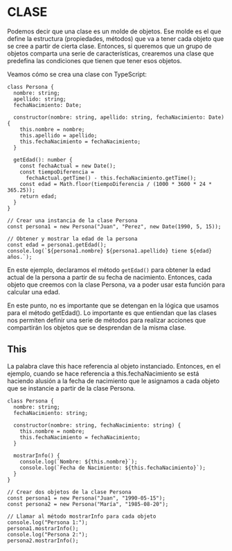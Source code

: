 # CLASE

Podemos decir que una clase es un molde de objetos. Ese molde es el que define la estructura (propiedades, métodos) que va a tener cada objeto que se cree a partir de cierta clase. Entonces, si queremos que un grupo de objetos comparta una serie de características, crearemos una clase que predefina las condiciones que tienen que tener esos objetos.

Veamos cómo se crea una clase con TypeScript:

~~~
class Persona {
  nombre: string;
  apellido: string;
  fechaNacimiento: Date;

  constructor(nombre: string, apellido: string, fechaNacimiento: Date) {
    this.nombre = nombre;
    this.apellido = apellido;
    this.fechaNacimiento = fechaNacimiento;
  }

  getEdad(): number {
    const fechaActual = new Date();
    const tiempoDiferencia =
      fechaActual.getTime() - this.fechaNacimiento.getTime();
    const edad = Math.floor(tiempoDiferencia / (1000 * 3600 * 24 * 365.25));
    return edad;
  }
}

// Crear una instancia de la clase Persona
const persona1 = new Persona("Juan", "Perez", new Date(1990, 5, 15));

// Obtener y mostrar la edad de la persona
const edad = persona1.getEdad();
console.log(`${persona1.nombre} ${persona1.apellido} tiene ${edad} años.`);
~~~ 

En este ejemplo, declaramos el método `getEdad()` para obtener la edad actual de la persona a partir de su fecha de nacimiento. Entonces, cada objeto que creemos con la clase Persona, va a poder usar esta función para calcular una edad.

En este punto, no es importante que se detengan en la lógica que usamos para el método getEdad(). Lo importante es que entiendan que las clases nos permiten definir una serie de métodos para realizar acciones que compartirán los objetos que se desprendan de la misma clase.


## This
La palabra clave this hace referencia al objeto instanciado. Entonces, en el ejemplo, cuando se hace referencia a this.fechaNacimiento se está haciendo alusión a la fecha de nacimiento que le asignamos a cada objeto que se instancie a partir de la clase Persona.

~~~
class Persona {
  nombre: string;
  fechaNacimiento: string;

  constructor(nombre: string, fechaNacimiento: string) {
    this.nombre = nombre;
    this.fechaNacimiento = fechaNacimiento;
  }

  mostrarInfo() {
    console.log(`Nombre: ${this.nombre}`);
    console.log(`Fecha de Nacimiento: ${this.fechaNacimiento}`);
  }
}

// Crear dos objetos de la clase Persona
const persona1 = new Persona("Juan", "1990-05-15");
const persona2 = new Persona("María", "1985-08-20");

// Llamar al método mostrarInfo para cada objeto
console.log("Persona 1:");
persona1.mostrarInfo();
console.log("Persona 2:");
persona2.mostrarInfo();
~~~


